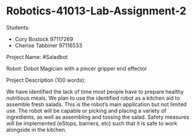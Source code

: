 # Robotics-41013-Lab-Assignment-2
Students:
- Cory Bostock 97117269
- Cherise Tabbiner 97116533

Project Name: #Saladbot

Robot:  Dobot Magician with a pincer gripper end effector

Project Description (100 words):

We have identified the lack of time most people have to prepare healthy nutritious meals. We plan to use the identified robot as a kitchen aid to assemble fresh salads. This is the robot’s main application but not limited use. The robot will be capable or picking and placing a variety of ingredients, as well as assembling and tossing the salad.  Safety measures will be implemented (eStops, barriers, etc) such that it is safe to work alongside in the kitchen.
